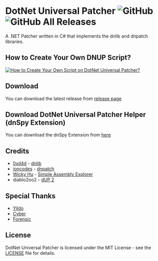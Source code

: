 # DotNet Universal Patcher ![GitHub](https://img.shields.io/github/license/mobile46/DotNetUniversalPatcher) ![GitHub All Releases](https://img.shields.io/github/downloads/mobile46/DotNetUniversalPatcher/total)

A .NET Patcher written in C# that implements the dnlib and dnpatch libraries.

## How to Create Your Own DNUP Script?

[![How to Create Your Own Script on DotNet Universal Patcher?](http://img.youtube.com/vi/2IQ-UHmOQqE/0.jpg)](https://www.youtube.com/watch?v=2IQ-UHmOQqE "How to Create Your Own Script on DotNet Universal Patcher?")

## Download

You can download the latest release from [release page](https://github.com/mobile46/DotNetUniversalPatcher/releases/latest)

## Download DotNet Universal Patcher Helper (dnSpy Extension)

You can download the dnSpy Extension from [here](https://github.com/mobile46/DotNetUniversalPatcher/tree/master/dnSpy-Extension)

## Credits

- [0xd4d](https://github.com/0xd4d) - [dnlib](https://github.com/0xd4d/dnlib)
- [ioncodes](https://github.com/ioncodes) - [dnpatch](https://github.com/ioncodes/dnpatch)
- [Wicky Hu](https://github.com/wickyhu) - [Simple Assembly Explorer](https://github.com/wickyhu/simple-assembly-explorer)
- diablo2oo2 - [dUP 2](https://dup-patcher.blogspot.com)

## Special Thanks

- [Yildo](https://decompile.us/dec/murid-yildo)
- [Cyber](https://decompile.us/dec/murid-cyber)
- [Forensic](https://decompile.us/dec/murid-Forensic)

## License

DotNet Universal Patcher is licensed under the MIT License - see the [LICENSE](LICENSE) file for details.
